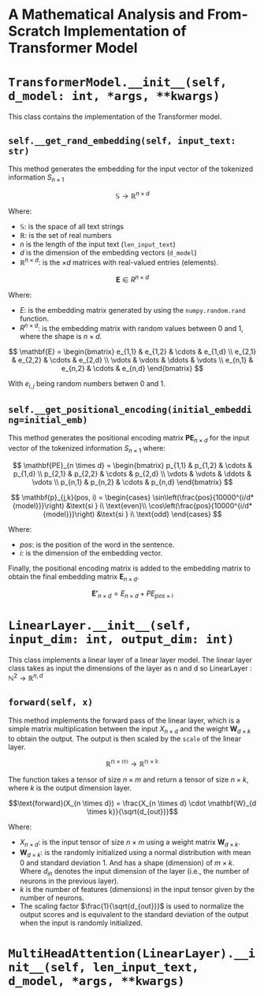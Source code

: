 # A Mathematical Analysis and From-Scratch Implementation of Transformer Model

# `TransformerModel.__init__(self, d_model: int, *args, **kwargs)`

This class contains the implementation of the Transformer model.

## `self.__get_rand_embedding(self, input_text: str)`

This method generates the embedding for the input vector of the tokenized information $S_{n \times 1}$

$$\mathbb{S}\rightarrow\mathbb{R}^{n \times d}$$

Where:

- $\mathbb{S}$: is the space of all text strings
- $\mathbb{R}$: is the set of real numbers
- $n$ is the length of the input text (`len_input_text`)
- $d$ is the dimension of the embedding vectors (`d_model`)
- $\mathbb{R}^{n \times d}$: is the ${\times d}$ matrices with real-valued entries (elements).

$${\mathbf{E}\in{R^{n \times d}}}$$

Where:

- $E$: is the embedding matrix generated by using the `numpy.random.rand` function.
- ${R^{n \times d}}$: is the embedding matrix with random values between 0 and 1, where the shape is $n \times d$.

$$
\mathbf{E} =
\begin{bmatrix}
    e_{1,1} & e_{1,2} & \cdots & e_{1,d} \\
    e_{2,1} & e_{2,2} & \cdots & e_{2,d} \\
    \vdots  & \vdots  & \ddots & \vdots  \\
    e_{n,1} & e_{n,2} & \cdots & e_{n,d}
\end{bmatrix}
$$

With $e_{i,j}$ being random numbers betwen 0 and 1.

## `self.__get_positional_encoding(initial_embedding=initial_emb)`

This method generates the positional encoding matrix $\mathbf{PE}_{n \times d}$ for the input vector of the tokenized information $S_{n \times 1}$ where:

$$
\mathbf{PE}_{n \times d} =
\begin{bmatrix}
    p_{1,1} & p_{1,2} & \cdots & p_{1,d} \\
    p_{2,1} & p_{2,2} & \cdots & p_{2,d} \\
    \vdots  & \vdots  & \ddots & \vdots  \\
    p_{n,1} & p_{n,2} & \cdots & p_{n,d}
\end{bmatrix}
$$

$$
\mathbf{p}_{j,k}(pos, i) =
\begin{cases}
\sin\left(\frac{pos}{10000^{i/d*{model}}}\right) &\text{si } i\ \text{even}\\
\cos\left(\frac{pos}{10000^{i/d*{model}}}\right) &\text{si } i\ \text{odd}
\end{cases}
$$

Where:

- $pos$: is the position of the word in the sentence.
- $i$: is the dimension of the embedding vector.

Finally, the positional encoding matrix is added to the embedding matrix to obtain the final embedding matrix $\mathbf{E}_{n \times d}$.

$$\mathbf{E'}_{n \times d}=E_{n \times d} + PE_{pos \times i}$$

# `LinearLayer.__init__(self, input_dim: int, output_dim: int)`

This class implements a linear layer of a linear layer model. The linear layer class takes as input the dimensions of the layer as n and d so LinearLayer : $\mathbb{N}^2 \rightarrow \mathbb{R}^{n,d}$

<!-- ## `__init__(self, input_dim: int, output_dim: int)` First we initialize the `weight` and the scale of the linear layer.
The `weight` $\mathbf{W}_{m \times k}$ is initialized randomly using a normal distribution and the `scale` is initialized using the square root of the output dimension. The `scale` is used to normalize the output scores scaling factor $\sqrt{k}$ as follows:

$\mathbf{W}_{m \times k} \rightarrow \mathbf{W}_{m \times k} / \sqrt{k}$ -->

## `forward(self, x)`

This method implements the forward pass of the linear layer, which is a simple matrix multiplication between the input $X_{n \times d}$ and the weight $\mathbf{W}_{d \times k}$ to obtain the output. The output is then scaled by the `scale` of the linear layer.

$$\mathbb{R^{n \times m}} \rightarrow\mathbb{R^{n \times k}}$$

The function takes a tensor of size $n \times m$ and return a tensor of size $n \times k$, where $k$ is the output dimension layer.

<!-- $$\text{forward}(x) = \frac{1}{\sqrt{d_{out}}}xW$$ -->

$$\text{forward}(X_{n \times d}) = \frac{X_{n \times d} \cdot \mathbf{W}_{d \times k}}{\sqrt{d_{out}}}$$

Where:

- $X_{n \times d}$: is the input tensor of size $n \times m$ using a weight matrix $\mathbf{W}_{d \times k}$.
- $\mathbf{W}_{d \times k}$: is the randomly initialized using a normal distribution with mean 0 and standard deviation 1. And has a shape (dimension) of $m \times k$. Where $d_{in}$ denotes the input dimension of the layer (i.e., the number of neurons in the previous layer).
- $k$ is the number of features (dimensions) in the input tensor given by the number of neurons.
- The scaling factor $\frac{1}{\sqrt{d_{out}}}$ is used to normalize the output scores and is equivalent to the standard deviation of the output when the input is randomly initialized.

<!-- $\frac{$X*{n \times d} \cdot $\mathbf{W}_{m \times k}}{X}$ -->

# `MultiHeadAttention(LinearLayer).__init__(self, len_input_text, d_model, *args, **kwargs)`
